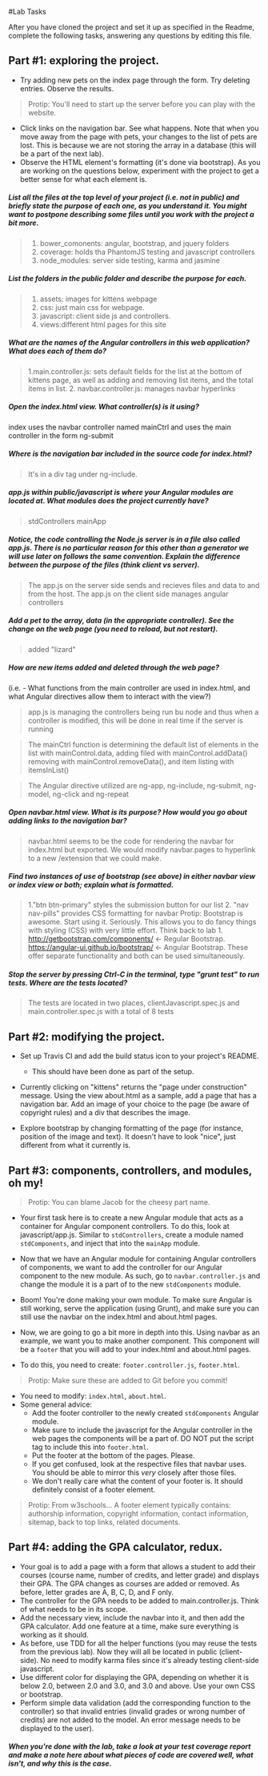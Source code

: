 #Lab Tasks

After you have cloned the project and set it up as specified in the Readme, complete the following tasks, answering any
questions by editing this file. 

## Part #1: exploring the project.

- Try adding new pets on the index page through the form. Try deleting entries. Observe the results. 

> Protip: You'll need to start up the server before you can play with the website.

- Click links on the navigation bar. See what happens. Note that when you move away from the page with pets, your changes to the list of pets are lost. This is because we are not storing the array in a database (this will be a part of the next lab). 
- Observe the HTML element's formatting (it's done via bootstrap). As you are working on the questions below, experiment with the project to get a better sense for what each element is. 

##### List all the files at the top level of your project (i.e. not in public) and briefly state the purpose of each one, as you understand it. You might want to postpone describing some files until you work with the project a bit more. 
>1. bower_comonents: angular, bootstrap, and jquery folders
>2. coverage: holds tha PhantomJS testing and javascript controllers
>3. node_modules: server side testing, karma and jasmine

##### List the folders in the public folder and describe the purpose for each.
>1. assets: images for kittens webpage
>2. css: just main css for webpage.
>3. javascript: client side js and controllers.
>4. views:different html pages for this site

##### What are the names of the Angular controllers in this web application? What does each of them do?
>1.main.controller.js: sets default fields for the list at the bottom of kittens page, as well as adding and removing list items, and the total items in list.
>2. navbar.controller.js: manages navbar hyperlinks

##### Open the index.html view. What controller(s) is it using?
 index uses the navbar controller named mainCtrl and uses the main controller in the form ng-submit

##### Where is the navigation bar included in the source code for index.html? 
>It's in a div tag under ng-include.

##### app.js within public/javascript is where your Angular modules are located at. What modules does the project currently have?
>stdControllers
>mainApp

##### Notice, the code controlling the Node.js server is in a file also called app.js. There is no particular reason for this other than a generator we will use later on follows the same convention. Explain the difference between the purpose of the files (think client vs server).
>The app.js on the server side sends and recieves files and data to and from the host. The app.js on the client side manages angular controllers

##### Add a pet to the array, data (in the appropriate controller). See the change on the web page (you need to reload, but not restart).
>added "lizard"

##### How are new items added and deleted through the web page?
(i.e. - What functions from the main controller are used in index.html, and what Angular directives allow them to interact with the view?)
> app.js is managing the controllers being run bu node and thus when a controller is modified, this will be done in real time if the server is running

> The mainCtrl function is determining the default list of elements in the list with mainControl.data, adding filed with mainControl.addData()
> removing with mainControl.removeData(), and item listing with itemsInList()

> The Angular directive utilized are ng-app, ng-include, ng-submit, ng-model, ng-click and ng-repeat

##### Open navbar.html view. What is its purpose? How would you go about adding links to the navigation bar?
> navbar.html seems to be the code for rendering the navbar for index.html but exported. We would modify navbar.pages
> to hyperlink to a new /extension that we could make.

##### Find two instances of use of bootstrap (see above) in either navbar view or index view or both; explain what is formatted.
>1."btn btn-primary" styles the submission button for our list
>2. "nav nav-pills" provides CSS formatting for navbar
>Protip: Bootstrap is awesome. Start using it. Seriously. This allows you to do fancy things with styling (CSS) with very little effort. Think back to lab 1. http://getbootstrap.com/components/ <- Regular Bootstrap. https://angular-ui.github.io/bootstrap/ <- Angular Bootstrap. These offer separate functionality and both can be used simultaneously.

##### Stop the server by pressing Ctrl-C in the terminal, type "grunt test" to run tests. Where are the tests located?
> The tests are located in two places, clientJavascript.spec.js and main.controller.spec.js with a total of 8 tests
## Part #2: modifying the project.

- Set up Travis CI and add the build status icon to your project's README.
  - This should have been done as part of the setup.

- Currently clicking on "kittens" returns the "page under construction" message. Using the view about.html as a sample, add a page that has a navigation bar. Add an image of your choice to the page (be aware of copyright rules) and a div that describes the image. 
- Explore bootstrap by changing formatting of the page (for instance, position of the image and text). It doesn't have to look "nice", just different from what it currently is. 

## Part #3: components, controllers, and modules, oh my!

>Protip: You can blame Jacob for the cheesy part name.

- Your first task here is to create a new Angular module that acts as a container for Angular component controllers. To do this, look at javascript/app.js. Similar to `stdControllers`, create a module named `stdComponents`, and inject that into the `mainApp` module.
- Now that we have an Angular module for containing Angular controllers of components, we want to add the controller for our Angular component to the new module. As such, go to `navbar.controller.js` and change the module it is a part of to the new `stdComponents` module.
- Boom! You're done making your own module. To make sure Angular is still working, serve the application (using Grunt), and make sure you can still use the navbar on the index.html and about.html pages.

- Now, we are going to go a bit more in depth into this. Using navbar as an example, we want you to make another component. This component will be a `footer` that you will add to your index.html and about.html pages.
- To do this, you need to create: `footer.controller.js`, `footer.html`.

>Protip: Make sure these are added to Git before you commit!

- You need to modify: `index.html`, `about.html`.
- Some general advice:
  - Add the footer controller to the newly created `stdComponents` Angular module.
  - Make sure to include the javascript for the Angular controller in the web pages the components will be a part of. DO NOT put the script tag to include this into `footer.html`.
  - Put the footer at the bottom of the pages. Please.
  - If you get confused, look at the respective files that navbar uses. You should be able to mirror this _very_ closely after those files.
  - We don't really care what the content of your footer is. It should definitely consist of a footer element.

>Protip: From w3schools... A footer element typically contains: authorship information, copyright information, contact information, sitemap, back to top links, related documents.


## Part #4: adding the GPA calculator, redux.
- Your goal is to add a page with a form that allows a student to add their courses (course name, number of credits, and letter grade) and displays their GPA. The GPA changes as courses are added or removed. As before, letter grades are A, B, C, D, and F only. 
- The controller for the GPA needs to be added to main.controller.js. Think of what needs to be in its scope. 
- Add the necessary view, include the navbar into it, and then add the GPA calculator. Add one feature at a time, make sure everything is working as it should. 
- As before, use TDD for all the helper functions (you may reuse the tests from the previous lab). Now they will all be located in public (client-side). No need to modify karma files since it's already testing client-side javascript. 
- Use different color for displaying the GPA, depending on whether it is below 2.0, between 2.0 and 3.0, and 3.0 and above. Use your own CSS or bootstrap. 
- Perform simple data validation (add the corresponding function to the controller) so that invalid entries (invalid grades or wrong number of credits) are not added to the model. An error message needs to be displayed to the user). 

##### When you're done with the lab, take a look at your test coverage report and make a note here about what pieces of code are covered well, what isn't, and why this is the case.


